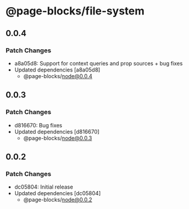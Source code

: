 # @page-blocks/file-system

## 0.0.4

### Patch Changes

- a8a05d8: Support for context queries and prop sources + bug fixes
- Updated dependencies [a8a05d8]
  - @page-blocks/node@0.0.4

## 0.0.3

### Patch Changes

- d816670: Bug fixes
- Updated dependencies [d816670]
  - @page-blocks/node@0.0.3

## 0.0.2

### Patch Changes

- dc05804: Initial release
- Updated dependencies [dc05804]
  - @page-blocks/node@0.0.2
